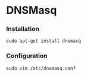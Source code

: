 # DNSMasq

### Installation
```
sudo apt-get install dnsmasq
```

### Configuration
```
sudo vim /etc/dnsmasq.conf
```

